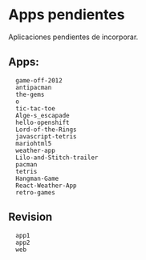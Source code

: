 # Apps pendientes
Aplicaciones pendientes de incorporar.

## Apps:
```
  game-off-2012
  antipacman
  the-gems
  o
  tic-tac-toe
  Alge-s_escapade
  hello-openshift
  Lord-of-the-Rings
  javascript-tetris
  mariohtml5
  weather-app
  Lilo-and-Stitch-trailer
  pacman
  tetris
  Hangman-Game
  React-Weather-App
  retro-games
```

## Revision
```
  app1
  app2
  web
```
